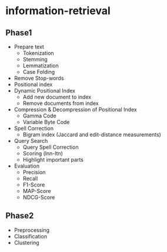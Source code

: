 # information-retrieval
## Phase1
* Prepare text
  * Tokenization 
  * Stemming
  * Lemmatization
  *  Case Folding
* Remove Stop-words
* Positional index
* Dynamic Positional Index
  * Add new document to index
  * Remove documents from index 
* Compression & Decompression of Positional Index 
  * Gamma Code
  * Variable Byte Code 
* Spell Correction
  * Bigram index (Jaccard and edit-distance measurements) 
* Query Search
  * Query Spell Correction
  * Scoring (lnn-ltn)
  * Highlight important parts 
* Evaluation
  * Precision
  * Recall
  * F1-Score
  * MAP-Score
  * NDCG-Score
  
## Phase2
* Preprocessing
* Classification
* Clustering
